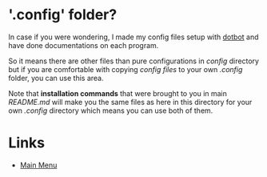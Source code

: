 # '.config' folder?

In case if you were wondering, I made my config files setup with [dotbot](https://github.com/anishathalye/dotbot) and have done documentations on each program.

So it means there are other files than pure configurations in _config_ directory but if you are comfortable with copying _config files_ to your own _.config_ folder, you can use this area.

Note that **installation commands** that were brought to you in main _README.md_ will make you the same files as here in this directory for your own _.config_ directory which means you can use both of them.

Links
=====
- [Main Menu](https://github.com/mahdymirzade/dotfiles)
